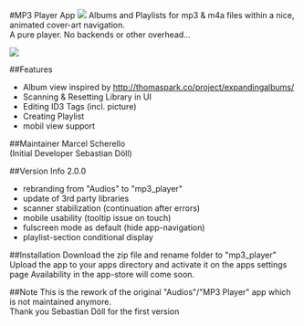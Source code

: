 #MP3 Player App
![](https://github.com/z000ao8q/screenshots/blob/master/Audioplayer_Icon.png)
Albums and Playlists for mp3 & m4a files within a nice, animated cover-art navigation.<br>
A pure player. No backends or other overhead...

![](https://github.com/z000ao8q/screenshots/blob/master/mp3_player.png)


##Features
- Album view inspired by http://thomaspark.co/project/expandingalbums/ 
- Scanning & Resetting Library in UI
- Editing ID3 Tags (incl. picture)
- Creating Playlist
- mobil view support

##Maintainer
Marcel Scherello<br>
(Initial Developer Sebastian Döll)

##Version Info
2.0.0
- rebranding from "Audios" to "mp3_player"
- update of 3rd party libraries
- scanner stabilization (continuation after errors)
- mobile usability (tooltip issue on touch)
- fulscreen mode as default (hide app-navigation)
- playlist-section conditional display

##Installation
Download the zip file and rename folder to "mp3_player"<br>
Upload the app to your apps directory and activate it on the apps settings page
Availability in the app-store will come soon.

##Note
This is the rework of the original "Audios"/"MP3 Player" app which is not maintained anymore. <br>
Thank you Sebastian Döll for the first version
